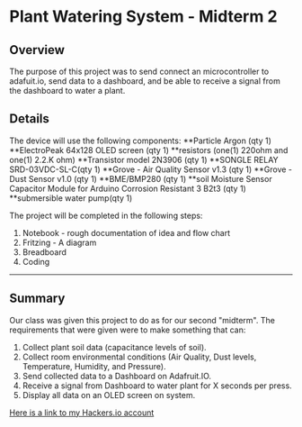# Plant Watering System - Midterm 2

## Overview

The purpose of this project was to send connect an microcontroller to adafuit.io, send data to a dashboard, and be able to receive a signal from the dashboard to water a plant.

## Details

The device will use the following components:
**Particle Argon (qty 1)
**ElectroPeak 64x128 OLED screen (qty 1)
**resistors (one(1) 220ohm and one(1) 2.2.K ohm)
**Transistor model 2N3906 (qty 1)
**SONGLE RELAY SRD-03VDC-SL-C(qty 1)
**Grove - Air Quality Sensor v1.3 (qty 1)
**Grove - Dust Sensor v1.0 (qty 1)
**BME/BMP280 (qty 1)
**soil Moisture Sensor Capacitor Module for Arduino Corrosion Resistant 3 B2t3 (qty 1)
**submersible water pump(qty 1)

The project will be completed in the following steps:

1. Notebook - rough documentation of idea and flow chart
1. Fritzing - A diagram 
1. Breadboard 
1. Coding 
___  

## Summary

Our class was given this project to do as for our second "midterm". The requirements that were given were to make something that can:
1) Collect plant soil data (capacitance levels of soil). 
2) Collect room environmental conditions (Air Quality, Dust levels, Temperature, Humidity, and Pressure).
3) Send collected data to a Dashboard on Adafruit.IO.
4) Receive a signal from Dashboard to water plant for X seconds per press.
5) Display all data on an OLED screen on system.


[Here is a link to my Hackers.io account](https://www.hackster.io/benjaminwklein/projects)
